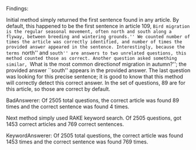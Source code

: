 Findings:

Initial method simply returned the first sentence found in any article. By default, this happened to be the first sentence in article 109, ``Bird migration is the regular seasonal movement, often north and south along a flyway, between breeding and wintering grounds.'' We counted number of times the article was correctly identified, and number of times the provided answer appeared in the sentence. Interestingly, because the terms ``north'' and ``south'' are answers to two unrelated questions, this method counted those as correct. Another question asked something similar, ``What is the most common directionof migration in autumn?''; the provided answer ``south'' appears in the provided answer. The last question was looking for this precise sentence; it is good to know that this method will correctly detect this correct answer. In the set of questions, 89 are for this article, so those are correct by default.

BadAnswerer: Of 2505 total questions, the correct article was found 89 times and the correct sentence was found 4 times.

Next method simply used RAKE keyword search. Of 2505 questions, got 1453 correct articles and 769 correct sentences.

KeywordAnswerer: Of 2505 total questions, the correct article was found 1453 times and the correct sentence was found 769 times.
